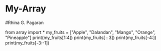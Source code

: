 # My-Array
#Rhina G. Pagaran

from array import *
my_fruits = ["Apple", "Dalandan", "Mango", "Orange", "Pineapple"]
print(my_fruits[1:4])
print(my_fruits[ : 3])
print(my_fruits[-4:])
print(my_fruits[-3:-1])
